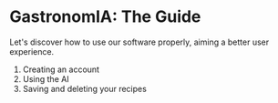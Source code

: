 <h1>GastronomIA: The Guide</h1>
<p>Let's discover how to use our software properly, aiming a better user experience.</p>
<ol>
  <li>Creating an account</li>
  <li>Using the AI</li>
  <li>Saving and deleting your recipes</li>
</ol>
